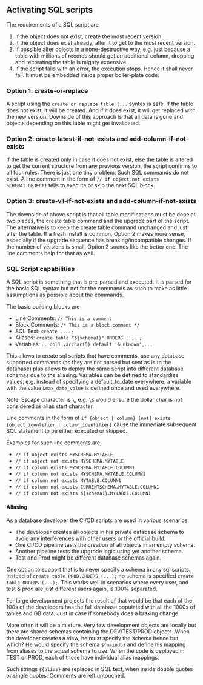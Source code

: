 ## Activating SQL scripts

The requirements of a SQL script are

1. If the object does not exist, create the most recent version.
1. If the object does exist already, alter it to get to the most recent version.
1. If possible alter objects in a none-destructive way, e.g. just because a table with millions of records should get an additional column, dropping and recreating the table is mighty expensive.
1. If the script fails with an error, the execution stops. Hence it shall never fail. It must be embedded inside proper boiler-plate code.


### Option 1: create-or-replace

A script using the `create or replace table (...` syntax is safe. If the table does not exist, it will be created. And if it does exist, it will get replaced with the new version. Downside of this approach is that all data is gone and objects depending on this table might get invalidated.

### Option 2: create-latest-if-not-exists and add-column-if-not-exists

If the table is created only in case it does not exist, else the table is altered to get the current structure from any previous version, the script confirms to all four rules.
There is just one tiny problem: Such SQL commands do not exist. A line comment in the form of `// if object not exists SCHEMA1.OBJECT1` tells to execute or skip the next SQL block.

### Option 3: create-v1-if-not-exists and add-column-if-not-exists

The downside of above script is that all table modifications must be done at two places, the create table command and the upgrade part of the script.
The alternative is to keep the create table command unchanged and just alter the table.
If a fresh install is common, Option 2 makes more sense, especially if the upgrade sequence has breaking/incompatible changes. If the number of versions is small, Option 3 sounds like the better one. The line comments help for that as well.




### SQL Script capabilities

A SQL script is something that is pre-parsed and executed. It is parsed for the basic SQL syntax but not for the commands as such to make as little assumptions as possible about the commands.

The basic building blocks are

- Line Comments: `// This is a comment`
- Block Comments: `/* This is a block comment */`
- SQL Text: `create ....;`
- Aliases: `create table "${schema1}".ORDERS .... ;`
- Variables: `...col1 varchar(5) default '&unknown',...`

This allows to create sql scripts that have comments, use any database supported commands (as they are not parsed but sent as is to the database) plus allows to deploy the same script into different database schemas due to the aliasing.
Variables can be defined to standardize values, e.g. instead of specifying a default_to_date everywhere, a variable with the value `&max_date_value` is defined once and used everywhere.

Note: Escape character is `\`, e.g. `\$` would ensure the dollar char is not considered as alias start character.

Line comments in the form of `if {object | column} [not] exists {object_identifier | column_identifier}` cause the immediate subsequent SQL statement to be either executed or skipped.

Examples for such line comments are:

- `// if object exists MYSCHEMA.MYTABLE`
- `// if object not exists MYSCHEMA.MYTABLE`
- `// if column exists MYSCHEMA.MYTABLE.COLUMN1`
- `// if column not exists MYSCHEMA.MYTABLE.COLUMN1`
- `// if column not exists MYTABLE.COLUMN1`
- `// if column not exists CURRENTSCHEMA.MYTABLE.COLUMN1`
- `// if column not exists ${schema1}.MYTABLE.COLUMN1`



#### Aliasing

As a database developer the CI/CD scripts are used in various scenarios. 

- The developer creates all objects in his private database schema to avoid any interferences with other users or the official build.
- One CI/CD pipeline tests the creation of all objects in an empty schema.
- Another pipeline tests the upgrade logic using yet another schema.
- Test and Prod might be different database schemas again.

One option to support that is to never specify a schema in any sql scripts. Instead of `create table PROD.ORDERS (...);` no schema is specified `create table ORDERS (...);`.
This works well in scenarios where every user, and test & prod are just different users again, is 100% separated.

For large development projects the result of that would be that each of the 100s of the developers has the full database populated with all the 1000s of tables and GB data. Just in case if somebody does a braking change.

More often it will be a mixture. Very few development objects are locally but there are shared schemas containing the DEV/TEST/PROD objects. When the developer creates a view, he must specify the schema hence but which? He would specify the schema `${maindb}` and define his mapping from aliases to the actual schema to use. When the code is deployed in TEST or PROD, each of those have individual alias mappings.

Such strings `${alias}` are replaced in SQL text, when inside double quotes or single quotes. Comments are left untouched.